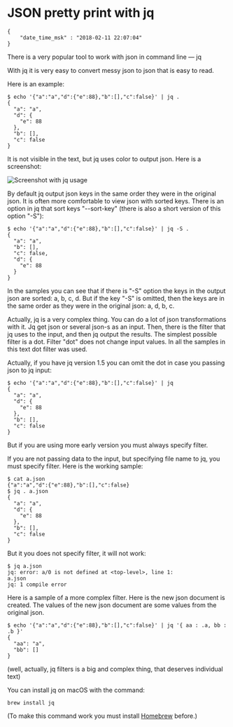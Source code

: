 # JSON pretty print with jq

```
{
    "date_time_msk" : "2018-02-11 22:07:04"
}
```

There is a very popular tool to work with json in command line — jq

With jq it is very easy to convert messy json to json that is easy to read.

Here is an example:

    $ echo '{"a":"a","d":{"e":88},"b":[],"c":false}' | jq .
    {
      "a": "a",
      "d": {
        "e": 88
      },
      "b": [],
      "c": false
    }

It is not visible in the text, but jq uses color to output json. Here is a screenshot:

![Screenshot with jq usage](https://upload.bessarabov.ru/bessarabov/gHj0T6486fGp14ljeQI1IF0zFu8.png)

By default jq output json keys in the same order they were in the original json.
It is often more comfortable to view json with sorted keys. There is an option in jq
that sort keys "--sort-key" (there is also a short version of this option "-S"):

    $ echo '{"a":"a","d":{"e":88},"b":[],"c":false}' | jq -S .
    {
      "a": "a",
      "b": [],
      "c": false,
      "d": {
        "e": 88
      }
    }

In the samples you can see that if there is "-S" option the keys in the output json are sorted: a, b, c, d.
But if the key "-S" is omitted, then the keys are in the same order as they were in the original json: a, d, b, c.

Actually, jq is a very complex thing. You can do a lot of json transformations with it.
Jq get json or several json-s as an input. Then, there is the filter that jq uses to the input,
and then jq output the results. The simplest possible filter is a dot. Filter "dot" does not
change input values. In all the samples in this text dot filter was used.

Actually, if you have jq version 1.5 you can omit the dot in case you passing json to jq input:

    $ echo '{"a":"a","d":{"e":88},"b":[],"c":false}' | jq
    {
      "a": "a",
      "d": {
        "e": 88
      },
      "b": [],
      "c": false
    }

But if you are using more early version you must always specify filter.

If you are not passing data to the input, but specifying file name to jq, you
must specify filter. Here is the working sample:

    $ cat a.json
    {"a":"a","d":{"e":88},"b":[],"c":false}
    $ jq . a.json
    {
      "a": "a",
      "d": {
        "e": 88
      },
      "b": [],
      "c": false
    }

But it you does not specify filter, it will not work:

    $ jq a.json
    jq: error: a/0 is not defined at <top-level>, line 1:
    a.json
    jq: 1 compile error

Here is a sample of a more complex filter. Here is the new json document is created. The
values of the new json document are some values from the original json.

    $ echo '{"a":"a","d":{"e":88},"b":[],"c":false}' | jq '{ aa : .a, bb : .b }'
    {
      "aa": "a",
      "bb": []
    }

(well, actually, jq filters is a big and complex thing, that deserves individual text)

You can install jq on macOS with the command:

    brew install jq

(To make this command work you must install [Homebrew](https://brew.sh/) before.)
